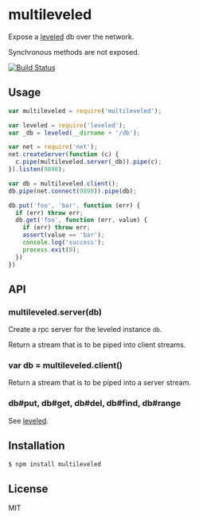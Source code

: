 
# multileveled

Expose a [leveled](https://github.com/juliangruber/node-leveled) db over the network.

Synchronous methods are not exposed.

[![Build Status](https://travis-ci.org/juliangruber/multileveled.png?branch=master)](https://travis-ci.org/juliangruber/multileveled)

## Usage

```js
var multileveled = require('multileveled');

var leveled = require('leveled');
var _db = leveled(__dirname + '/db');

var net = require('net');
net.createServer(function (c) {
  c.pipe(multileveled.server(_db)).pipe(c);
}).listen(9898);

var db = multileveled.client();
db.pipe(net.connect(9898)).pipe(db);

db.put('foo', 'bar', function (err) {
  if (err) throw err;
  db.get('foo', function (err, value) {
    if (err) throw err;
    assert(value == 'bar');
    console.log('success');
    process.exit(0);
  })
})
```

## API

### multileveled.server(db)

Create a rpc server for the leveled instance `db`.

Return a stream that is to be piped into client streams.

### var db = multileveled.client()

Return a stream that is to be piped into a server stream.

### db#put, db#get, db#del, db#find, db#range

See [leveled](https://github.com/juliangruber/node-leveled).

## Installation

```bash
$ npm install multileveled
```

## License

MIT
